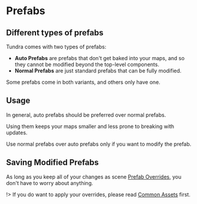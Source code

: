# Prefabs

## Different types of prefabs

Tundra comes with two types of prefabs:
- **Auto Prefabs** are prefabs that don't get baked into your maps, and so they cannot be modified beyond the top-level components.
- **Normal Prefabs** are just standard prefabs that can be fully modified.

Some prefabs come in both variants, and others only have one.

## Usage

In general, auto prefabs should be preferred over normal prefabs.

Using them keeps your maps smaller and less prone to breaking with updates.

Use normal prefabs over auto prefabs only if you want to modify the prefab.

## Saving Modified Prefabs

As long as you keep all of your changes as scene [Prefab Overrides](https://docs.unity3d.com/Manual/PrefabInstanceOverrides.html), you don't have to worry about anything.

!> If you do want to apply your overrides, please read [Common Assets](common-assets.md) first.